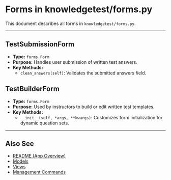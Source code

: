 # Forms in knowledgetest/forms.py

This document describes all forms in `knowledgetest/forms.py`.

---

## TestSubmissionForm
- **Type:** `forms.Form`
- **Purpose:** Handles user submission of written test answers.
- **Key Methods:**
  - `clean_answers(self)`: Validates the submitted answers field.

## TestBuilderForm
- **Type:** `forms.Form`
- **Purpose:** Used by instructors to build or edit written test templates.
- **Key Methods:**
  - `__init__(self, *args, **kwargs)`: Customizes form initialization for dynamic question sets.

---

## Also See
- [README (App Overview)](README.md)
- [Models](models.md)
- [Views](views.md)
- [Management Commands](management.md)
